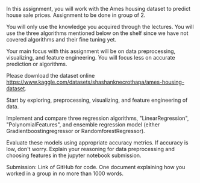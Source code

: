 In this assignment, you will work with the Ames housing dataset to predict house sale prices. Assignment to be done in group of 2.

You will only use the knowledge you acquired through the lectures. You will use the three algorithms mentioned below on the shelf since we have not covered algorithms and their fine tuning yet.

Your main focus with this assignment will be on data preprocessing, visualizing, and feature engineering. You will focus less on accurate prediction or algorithms. 

Please download the dataset online https://www.kaggle.com/datasets/shashanknecrothapa/ames-housing-dataset.

Start by exploring, preprocessing, visualizing, and feature engineering of data.

Implement and compare three regression algorithms, "LinearRegression", "PolynomialFeatures", and ensemble regression model (either Gradientboostingregressor or RandomforestRegressor).

Evaluate these models using appropriate accuracy metrics. If accuracy is low, don't worry. Explain your reasoning for data preprocessing and choosing features in the jupyter notebook submission.

Submission: Link of GitHub for code. One document explaining how you worked in a group in no more than 1000 words.  